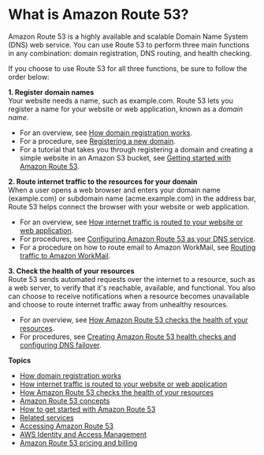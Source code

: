 # What is Amazon Route 53?<a name="Welcome"></a>

Amazon Route 53 is a highly available and scalable Domain Name System \(DNS\) web service\. You can use Route 53 to perform three main functions in any combination: domain registration, DNS routing, and health checking\. 

If you choose to use Route 53 for all three functions, be sure to follow the order below:

**1\. Register domain names**  
Your website needs a name, such as example\.com\. Route 53 lets you register a name for your website or web application, known as a *domain name*\.  
+ For an overview, see [How domain registration works](welcome-domain-registration.md)\.
+ For a procedure, see [Registering a new domain](domain-register.md)\.
+ For a tutorial that takes you through registering a domain and creating a simple website in an Amazon S3 bucket, see [Getting started with Amazon Route 53](getting-started.md)\.

**2\. Route internet traffic to the resources for your domain**  
When a user opens a web browser and enters your domain name \(example\.com\) or subdomain name \(acme\.example\.com\) in the address bar, Route 53 helps connect the browser with your website or web application\.  
+ For an overview, see [How internet traffic is routed to your website or web application](welcome-dns-service.md)\.
+ For procedures, see [Configuring Amazon Route 53 as your DNS service](dns-configuring.md)\.
+ For a procedure on how to route email to Amazon WorkMail, see [Routing traffic to Amazon WorkMail](routing-to-workmail.md)\. 

**3\. Check the health of your resources**  
Route 53 sends automated requests over the internet to a resource, such as a web server, to verify that it's reachable, available, and functional\. You also can choose to receive notifications when a resource becomes unavailable and choose to route internet traffic away from unhealthy resources\.   
+ For an overview, see [How Amazon Route 53 checks the health of your resources](welcome-health-checks.md)\.
+ For procedures, see [Creating Amazon Route 53 health checks and configuring DNS failover](dns-failover.md)\. 

**Topics**
+ [How domain registration works](welcome-domain-registration.md)
+ [How internet traffic is routed to your website or web application](welcome-dns-service.md)
+ [How Amazon Route 53 checks the health of your resources](welcome-health-checks.md)
+ [Amazon Route 53 concepts](route-53-concepts.md)
+ [How to get started with Amazon Route 53](welcome-how-to-get-started.md)
+ [Related services](welcome-related-services.md)
+ [Accessing Amazon Route 53](welcome-accessing-route-53.md)
+ [AWS Identity and Access Management](IAMRoute53.md)
+ [Amazon Route 53 pricing and billing](Route53Pricing.md)